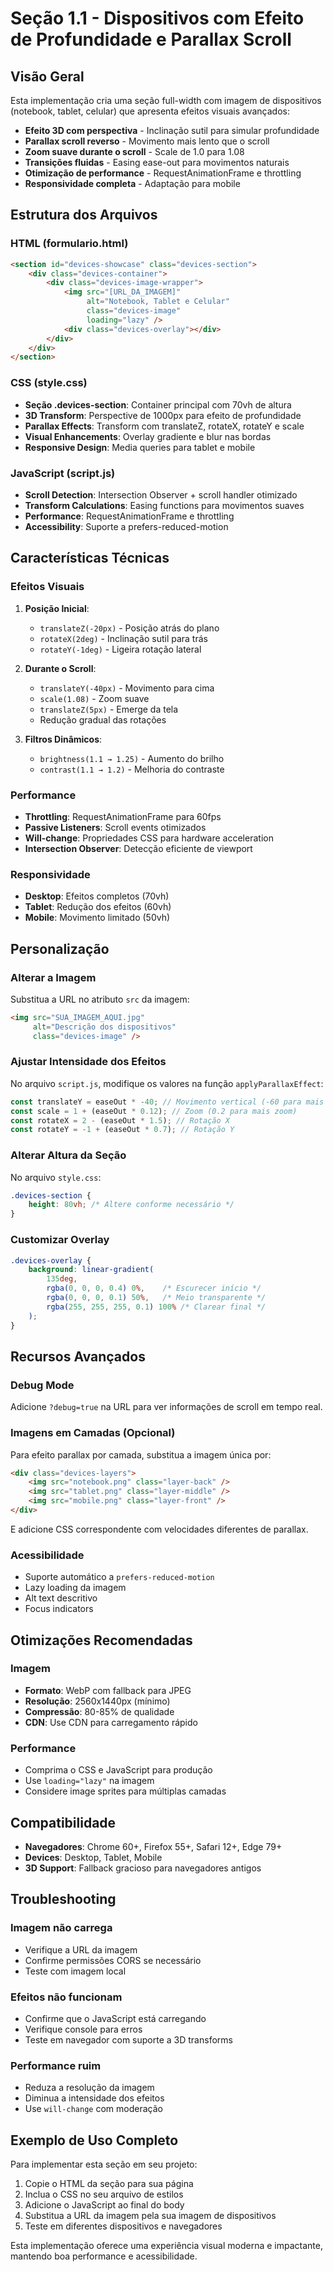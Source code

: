 # Seção 1.1 - Dispositivos com Efeito de Profundidade e Parallax Scroll

## Visão Geral

Esta implementação cria uma seção full-width com imagem de dispositivos (notebook, tablet, celular) que apresenta efeitos visuais avançados:

- **Efeito 3D com perspectiva** - Inclinação sutil para simular profundidade
- **Parallax scroll reverso** - Movimento mais lento que o scroll
- **Zoom suave durante o scroll** - Scale de 1.0 para 1.08
- **Transições fluidas** - Easing ease-out para movimentos naturais
- **Otimização de performance** - RequestAnimationFrame e throttling
- **Responsividade completa** - Adaptação para mobile

## Estrutura dos Arquivos

### HTML (formulario.html)
```html
<section id="devices-showcase" class="devices-section">
    <div class="devices-container">
        <div class="devices-image-wrapper">
            <img src="[URL_DA_IMAGEM]" 
                 alt="Notebook, Tablet e Celular" 
                 class="devices-image"
                 loading="lazy" />
            <div class="devices-overlay"></div>
        </div>
    </div>
</section>
```

### CSS (style.css)
- **Seção .devices-section**: Container principal com 70vh de altura
- **3D Transform**: Perspective de 1000px para efeito de profundidade
- **Parallax Effects**: Transform com translateZ, rotateX, rotateY e scale
- **Visual Enhancements**: Overlay gradiente e blur nas bordas
- **Responsive Design**: Media queries para tablet e mobile

### JavaScript (script.js)
- **Scroll Detection**: Intersection Observer + scroll handler otimizado
- **Transform Calculations**: Easing functions para movimentos suaves
- **Performance**: RequestAnimationFrame e throttling
- **Accessibility**: Suporte a prefers-reduced-motion

## Características Técnicas

### Efeitos Visuais
1. **Posição Inicial**: 
   - `translateZ(-20px)` - Posição atrás do plano
   - `rotateX(2deg)` - Inclinação sutil para trás
   - `rotateY(-1deg)` - Ligeira rotação lateral

2. **Durante o Scroll**:
   - `translateY(-40px)` - Movimento para cima
   - `scale(1.08)` - Zoom suave
   - `translateZ(5px)` - Emerge da tela
   - Redução gradual das rotações

3. **Filtros Dinâmicos**:
   - `brightness(1.1 → 1.25)` - Aumento do brilho
   - `contrast(1.1 → 1.2)` - Melhoria do contraste

### Performance
- **Throttling**: RequestAnimationFrame para 60fps
- **Passive Listeners**: Scroll events otimizados
- **Will-change**: Propriedades CSS para hardware acceleration
- **Intersection Observer**: Detecção eficiente de viewport

### Responsividade
- **Desktop**: Efeitos completos (70vh)
- **Tablet**: Redução dos efeitos (60vh)
- **Mobile**: Movimento limitado (50vh)

## Personalização

### Alterar a Imagem
Substitua a URL no atributo `src` da imagem:
```html
<img src="SUA_IMAGEM_AQUI.jpg" 
     alt="Descrição dos dispositivos" 
     class="devices-image" />
```

### Ajustar Intensidade dos Efeitos
No arquivo `script.js`, modifique os valores na função `applyParallaxEffect`:

```javascript
const translateY = easeOut * -40; // Movimento vertical (-60 para mais movimento)
const scale = 1 + (easeOut * 0.12); // Zoom (0.2 para mais zoom)
const rotateX = 2 - (easeOut * 1.5); // Rotação X
const rotateY = -1 + (easeOut * 0.7); // Rotação Y
```

### Alterar Altura da Seção
No arquivo `style.css`:
```css
.devices-section {
    height: 80vh; /* Altere conforme necessário */
}
```

### Customizar Overlay
```css
.devices-overlay {
    background: linear-gradient(
        135deg,
        rgba(0, 0, 0, 0.4) 0%,    /* Escurecer início */
        rgba(0, 0, 0, 0.1) 50%,   /* Meio transparente */
        rgba(255, 255, 255, 0.1) 100% /* Clarear final */
    );
}
```

## Recursos Avançados

### Debug Mode
Adicione `?debug=true` na URL para ver informações de scroll em tempo real.

### Imagens em Camadas (Opcional)
Para efeito parallax por camada, substitua a imagem única por:
```html
<div class="devices-layers">
    <img src="notebook.png" class="layer-back" />
    <img src="tablet.png" class="layer-middle" />
    <img src="mobile.png" class="layer-front" />
</div>
```

E adicione CSS correspondente com velocidades diferentes de parallax.

### Acessibilidade
- Suporte automático a `prefers-reduced-motion`
- Lazy loading da imagem
- Alt text descritivo
- Focus indicators

## Otimizações Recomendadas

### Imagem
- **Formato**: WebP com fallback para JPEG
- **Resolução**: 2560x1440px (mínimo)
- **Compressão**: 80-85% de qualidade
- **CDN**: Use CDN para carregamento rápido

### Performance
- Comprima o CSS e JavaScript para produção
- Use `loading="lazy"` na imagem
- Considere image sprites para múltiplas camadas

## Compatibilidade

- **Navegadores**: Chrome 60+, Firefox 55+, Safari 12+, Edge 79+
- **Devices**: Desktop, Tablet, Mobile
- **3D Support**: Fallback gracioso para navegadores antigos

## Troubleshooting

### Imagem não carrega
- Verifique a URL da imagem
- Confirme permissões CORS se necessário
- Teste com imagem local

### Efeitos não funcionam
- Confirme que o JavaScript está carregando
- Verifique console para erros
- Teste em navegador com suporte a 3D transforms

### Performance ruim
- Reduza a resolução da imagem
- Diminua a intensidade dos efeitos
- Use `will-change` com moderação

## Exemplo de Uso Completo

Para implementar esta seção em seu projeto:

1. Copie o HTML da seção para sua página
2. Inclua o CSS no seu arquivo de estilos
3. Adicione o JavaScript ao final do body
4. Substitua a URL da imagem pela sua imagem de dispositivos
5. Teste em diferentes dispositivos e navegadores

Esta implementação oferece uma experiência visual moderna e impactante, mantendo boa performance e acessibilidade.
